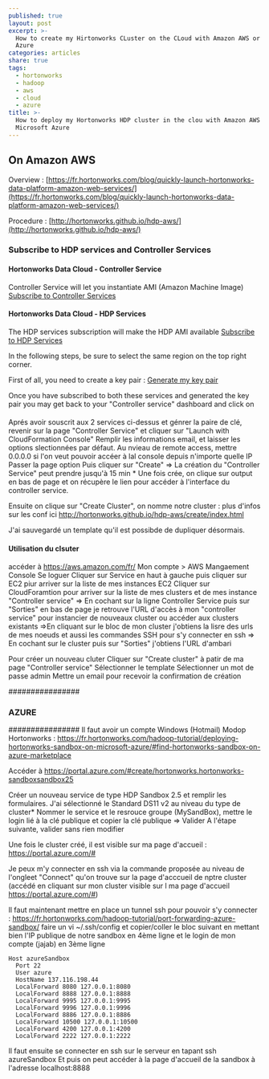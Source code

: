```yaml
---
published: true
layout: post
excerpt: >-
  How to create my Hirtonworks CLuster on the CLoud with Amazon AWS or Microsoft
  Azure
categories: articles
share: true
tags:
  - hortonworks
  - hadoop
  - aws
  - cloud
  - azure
title: >-
  How to deploy my Hortonworks HDP cluster in the clou with Amazon AWS and
  Microsoft Azure
---
```

## On Amazon AWS

Overview : [https://fr.hortonworks.com/blog/quickly-launch-hortonworks-data-platform-amazon-web-services/](https://fr.hortonworks.com/blog/quickly-launch-hortonworks-data-platform-amazon-web-services/)

Procedure : [http://hortonworks.github.io/hdp-aws/](http://hortonworks.github.io/hdp-aws/)

### Subscribe to HDP services and Controller Services
#### Hortonworks Data Cloud - Controller Service
Controller Service will let you instantiate AMI (Amazon Machine Image)
[Subscribe to Controller Services](https://aws.amazon.com/marketplace/pp/B01LXOQBOU?qid=1488444197744&sr=0-2&ref_=srh_res_product_title)

#### Hortonworks Data Cloud - HDP Services
The HDP services subscription will make the HDP AMI available
[Subscribe to HDP Services](https://aws.amazon.com/marketplace/fulfillment?pricing=hourly&productId=1eeff3e2-5715-4e42-9ef0-023f823095af&ref_=dtl_psb_continue&region=us-east-1)

In the following steps, be sure to select the same region on the top right corner.

First of all, you need to create a key pair : [Generate my key pair](https://eu-west-1.console.aws.amazon.com/ec2/v2/home?region=eu-west-1#KeyPairs:sort=keyName) 

Once you have subscribed to both these services and generated the key pair you may get back to your "Controller service" dashboard and click on 
####

Aprés avoir souscrit aux 2 services ci-dessus et génrer la paire de clé, revenir sur la page "Controller Service" et 
cliquer sur  "Launch with CloudFormation Console"
Remplir les informations email, et laisser les options slectionnées par défaut. Au nvieau de remote access, mettre 0.0.0.0 si l'on veut pouvoir accéer à lal console depuis n'importe quelle IP
Passer la page option
Puis cliquer sur "Create" => La création du "Controller Service" peut prendre jusqu'à 15 min
* 
Une fois crée, on clique sur output en bas de page et on récupère le lien pour accéder à l'interface du controller service. 

Ensuite on clique sur "Create Cluster", on nomme notre cluster : plus d'infos sur les conf ici http://hortonworks.github.io/hdp-aws/create/index.html 

J'ai sauvegardé un template qu'il est possibde de dupliquer désormais.

#### Utilisation du clsuter  ########

accéder  à https://aws.amazon.com/fr/
Mon compte > AWS Mangaement Console
Se loguer
Cliquer sur Service en haut à gauche puis cliquer sur EC2 piur arriver sur la liste de mes instances EC2
Cliquer sur CloudForamtion pour arriver sur la liste de mes clusters et de mes instance "Controller service"
 => En cochant sur la ligne Controller Service puis sur "Sorties" en bas de page je retrouve l'URL d'accès à mon "controller service" pour instancier de nouveaux cluster ou accéder aux clusters existants 
   =>En cliquant sur le bloc de mon cluster j'obtiens la lisre des urls de mes noeuds  et aussi les commandes SSH pour s'y connecter en ssh
 => En cochant sur le cluster puis sur "Sorties" j'obtiens l'URL d'ambari

Pour créer un nouveau cluter
Cliquer sur "Create cluster" à patir de ma page "Controller service"
Sélectionner le template
Sélectionner un mot de passe admin
Mettre un email pour recevoir la confirmation de création


################
### AZURE ######
################
Il faut avoir un compte Windows (Hotmail)
Modop Hortonworks : https://fr.hortonworks.com/hadoop-tutorial/deploying-hortonworks-sandbox-on-microsoft-azure/#find-hortonworks-sandbox-on-azure-marketplace 

Accéder à https://portal.azure.com/#create/hortonworks.hortonworks-sandboxsandbox25 

Créer un nouveau service de type HDP Sandbox 2.5 et remplir les formulaires.
J'ai sélectionné le Standard DS11 v2 au niveau du type de cluster*
Nommer le service et le resrouce groupe (MySandBox), mettre le login lié à la clé publique et copier la clé publique => Valider
A l'étape suivante, valider sans rien modifier

Une fois le cluster créé, il est visible sur ma page d'accueil : https://portal.azure.com/#

Je peux m'y connecter en ssh via la commande proposée au niveau de l'ongleet "Connect" qu'on trouve sur la page d'acccueil de nptre cluster (accédé en cliquant sur mon cluster visible sur l ma page d'accueil https://portal.azure.com/#) 

Il faut maintenant mettre en place un tunnel ssh pour pouvoir s'y connecter : https://fr.hortonworks.com/hadoop-tutorial/port-forwarding-azure-sandbox/
faire un vi ~/.ssh/config et copier/coller le bloc suivant en mettant bien l'IP publique de notre sandbox en 4ème ligne et le login de mon compte (jajab) en 3ème ligne

```shell
Host azureSandbox
  Port 22
  User azure
  HostName 137.116.198.44
  LocalForward 8080 127.0.0.1:8080
  LocalForward 8888 127.0.0.1:8888
  LocalForward 9995 127.0.0.1:9995
  LocalForward 9996 127.0.0.1:9996
  LocalForward 8886 127.0.0.1:8886
  LocalForward 10500 127.0.0.1:10500
  LocalForward 4200 127.0.0.1:4200
  LocalForward 2222 127.0.0.1:2222
```

Il faut ensuite se connecter en ssh sur le serveur en tapant ssh azureSandbox
Et puis on peut accéder à la page d'accueil de la sandbox à l'adresse localhost:8888
